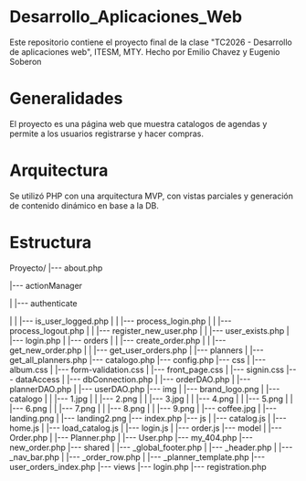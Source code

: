 # Desarrollo_Aplicaciones_Web
Este repositorio contiene el proyecto final de la clase "TC2026 - Desarrollo de aplicaciones web", ITESM, MTY.
Hecho por Emilio Chavez y Eugenio Soberon

# Generalidades
El proyecto es una página web que muestra catalogos de agendas y permite a los usuarios registrarse y hacer compras. 

# Arquitectura
Se utilizó PHP con una arquitectura MVP, con vistas parciales y generación de contenido dinámico en base a la DB.

# Estructura
Proyecto/
|--- about.php

|--- actionManager

|    |--- authenticate

|    |    |--- is_user_logged.php
|    |    |--- process_login.php
|    |    |--- process_logout.php
|    |    |--- register_new_user.php
|    |    |--- user_exists.php
|    |--- login.php
|    |--- orders
|    |    |--- create_order.php
|    |    |--- get_new_order.php
|    |    |--- get_user_orders.php
|    |--- planners
|        |--- get_all_planners.php
|--- catalogo.php
|--- config.php
|--- css
|    |--- album.css
|    |--- form-validation.css
|    |--- front_page.css
|    |--- signin.css
|--- dataAccess
|    |--- dbConnection.php
|    |--- orderDAO.php
|    |--- plannerDAO.php
|    |--- userDAO.php
|--- img
|    |--- brand_logo.png
|    |--- catalogo
|    |    |--- 1.jpg
|    |    |--- 2.png
|    |    |--- 3.jpg
|    |    |--- 4.png
|    |    |--- 5.png
|    |    |--- 6.png
|    |    |--- 7.png
|    |    |--- 8.png
|    |    |--- 9.png
|    |--- coffee.jpg
|    |--- landing.png
|    |--- landing2.png
|--- index.php
|--- js
|    |--- catalog.js
|    |--- home.js
|    |--- load_catalog.js
|    |--- login.js
|    |--- order.js
|--- model
|    |--- Order.php
|    |--- Planner.php
|    |--- User.php
|--- my_404.php
|--- new_order.php
|--- shared
|    |--- _global_footer.php
|    |--- _header.php
|    |--- _nav_bar.php
|    |--- _order_row.php
|    |--- _planner_template.php
|--- user_orders_index.php
|--- views
    |--- login.php
    |--- registration.php
